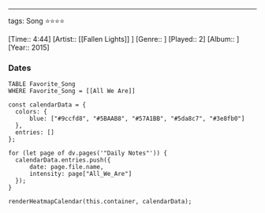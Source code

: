 ---
tags: Song ⭐⭐⭐⭐ 

[Time:: 4:44]
[Artist:: [[Fallen Lights]] ]
[Genre:: ]
[Played:: 2]
[Album:: ]
[Year:: 2015]
### Dates
````dataview
TABLE Favorite_Song
WHERE Favorite_Song = [[All We Are]]
````
  ```dataviewjs
const calendarData = { 
	colors: { 
		blue: ["#9ccfd8", "#5BAAB8", "#57A1BB", "#5da8c7", "#3e8fb0"] 
	}, 
	entries: [] 
}; 

for (let page of dv.pages('"Daily Notes"')) { 
	calendarData.entries.push({ 
		date: page.file.name, 
		intensity: page["All_We_Are"]
	}); 
} 

renderHeatmapCalendar(this.container, calendarData);
```
